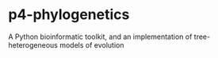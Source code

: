 # p4-phylogenetics
A Python bioinformatic toolkit, and an implementation of tree-heterogeneous models of evolution
